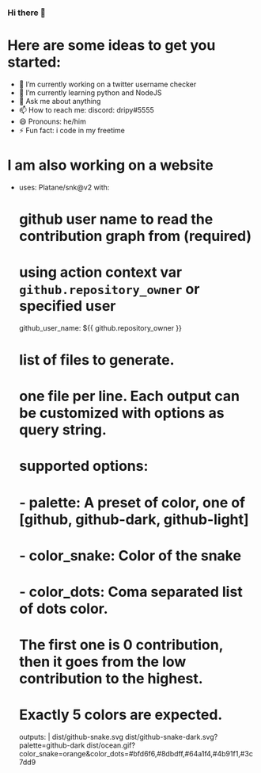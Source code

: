 ### Hi there 👋

# Here are some ideas to get you started:

- 🔭 I’m currently working on a twitter username checker
- 🌱 I’m currently learning python and NodeJS
- 💬 Ask me about anything
- 📫 How to reach me: discord: dripy#5555
- 😄 Pronouns: he/him
- ⚡ Fun fact: i code in my freetime

# I am also working on a website

- uses: Platane/snk@v2
  with:
    # github user name to read the contribution graph from (**required**)
    # using action context var `github.repository_owner` or specified user
    github_user_name: ${{ github.repository_owner }}

    # list of files to generate.
    # one file per line. Each output can be customized with options as query string.
    #
    #  supported options:
    #  - palette:     A preset of color, one of [github, github-dark, github-light]
    #  - color_snake: Color of the snake
    #  - color_dots:  Coma separated list of dots color.
    #                 The first one is 0 contribution, then it goes from the low contribution to the highest.
    #                 Exactly 5 colors are expected.
    outputs: |
      dist/github-snake.svg
      dist/github-snake-dark.svg?palette=github-dark
      dist/ocean.gif?color_snake=orange&color_dots=#bfd6f6,#8dbdff,#64a1f4,#4b91f1,#3c7dd9

